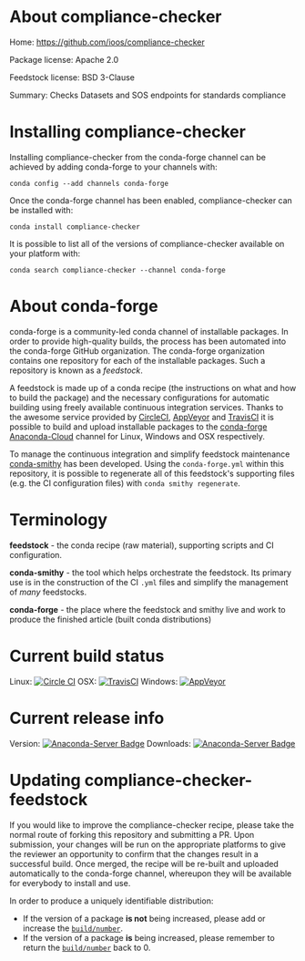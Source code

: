 About compliance-checker
========================

Home: https://github.com/ioos/compliance-checker

Package license: Apache 2.0

Feedstock license: BSD 3-Clause

Summary: Checks Datasets and SOS endpoints for standards compliance



Installing compliance-checker
=============================

Installing compliance-checker from the conda-forge channel can be achieved by adding conda-forge to your channels with:

```
conda config --add channels conda-forge
```

Once the conda-forge channel has been enabled, compliance-checker can be installed with:

```
conda install compliance-checker
```

It is possible to list all of the versions of compliance-checker available on your platform with:

```
conda search compliance-checker --channel conda-forge
```


About conda-forge
=================

conda-forge is a community-led conda channel of installable packages.
In order to provide high-quality builds, the process has been automated into the
conda-forge GitHub organization. The conda-forge organization contains one repository 
for each of the installable packages. Such a repository is known as a *feedstock*.

A feedstock is made up of a conda recipe (the instructions on what and how to build
the package) and the necessary configurations for automatic building using freely
available continuous integration services. Thanks to the awesome service provided by
[CircleCI](https://circleci.com/), [AppVeyor](http://www.appveyor.com/)
and [TravisCI](https://travis-ci.org/) it is possible to build and upload installable
packages to the [conda-forge](https://anaconda.org/conda-forge)
[Anaconda-Cloud](http://docs.anaconda.org/) channel for Linux, Windows and OSX respectively.

To manage the continuous integration and simplify feedstock maintenance
[conda-smithy](http://github.com/conda-forge/conda-smithy) has been developed.
Using the ``conda-forge.yml`` within this repository, it is possible to regenerate all of
this feedstock's supporting files (e.g. the CI configuration files) with ``conda smithy regenerate``.


Terminology
===========

**feedstock** - the conda recipe (raw material), supporting scripts and CI configuration.

**conda-smithy** - the tool which helps orchestrate the feedstock.
                   Its primary use is in the construction of the CI ``.yml`` files
                   and simplify the management of *many* feedstocks.

**conda-forge** - the place where the feedstock and smithy live and work to
                  produce the finished article (built conda distributions)

Current build status
====================

Linux: [![Circle CI](https://circleci.com/gh/conda-forge/compliance-checker-feedstock.svg?style=svg)](https://circleci.com/gh/conda-forge/compliance-checker-feedstock)
OSX: [![TravisCI](https://travis-ci.org/conda-forge/compliance-checker-feedstock.svg?branch=master)](https://travis-ci.org/conda-forge/compliance-checker-feedstock) 
Windows: [![AppVeyor](https://ci.appveyor.com/api/projects/status/github/conda-forge/compliance-checker-feedstock?svg=True)](https://ci.appveyor.com/project/conda-forge/compliance-checker-feedstock/branch/master)

Current release info
====================
Version: [![Anaconda-Server Badge](https://anaconda.org/conda-forge/compliance-checker/badges/version.svg)](https://anaconda.org/conda-forge/compliance-checker)
Downloads: [![Anaconda-Server Badge](https://anaconda.org/conda-forge/compliance-checker/badges/downloads.svg)](https://anaconda.org/conda-forge/compliance-checker)


Updating compliance-checker-feedstock
=====================================

If you would like to improve the compliance-checker recipe, please take the normal
route of forking this repository and submitting a PR. Upon submission, your changes will
be run on the appropriate platforms to give the reviewer an opportunity to confirm that the
changes result in a successful build. Once merged, the recipe will be re-built and uploaded
automatically to the conda-forge channel, whereupon they will be available for everybody to
install and use.

In order to produce a uniquely identifiable distribution:
 * If the version of a package **is not** being increased, please add or increase
   the [``build/number``](http://conda.pydata.org/docs/building/meta-yaml.html#build-number-and-string). 
 * If the version of a package **is** being increased, please remember to return
   the [``build/number``](http://conda.pydata.org/docs/building/meta-yaml.html#build-number-and-string)
   back to 0.
